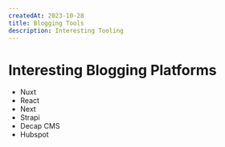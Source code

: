 ```yaml
---
createdAt: 2023-10-28
title: Blogging Tools
description: Interesting Tooling
---
```


# Interesting Blogging Platforms

- Nuxt
- React
- Next
- Strapi
- Decap CMS
- Hubspot